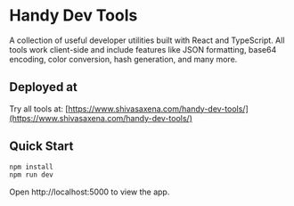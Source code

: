 # Handy Dev Tools

A collection of useful developer utilities built with React and TypeScript. All tools work client-side and include features like JSON formatting, base64 encoding, color conversion, hash generation, and many more.

## Deployed at

Try all tools at: [https://www.shivasaxena.com/handy-dev-tools/](https://www.shivasaxena.com/handy-dev-tools/)

## Quick Start

```bash
npm install
npm run dev
```

Open http://localhost:5000 to view the app.
